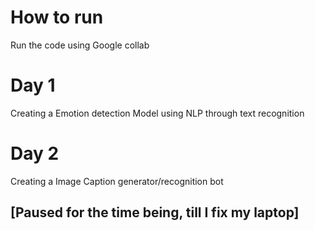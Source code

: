 # How to run
Run the code using Google collab


# Day 1
Creating a Emotion detection Model using NLP through text recognition

# Day 2
Creating a Image Caption generator/recognition bot

## [Paused for the time being, till I fix my laptop]